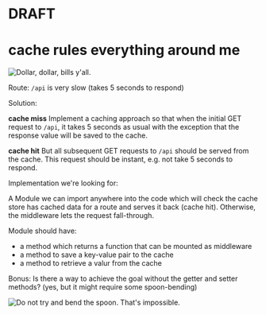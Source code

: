 
# DRAFT

# cache rules everything around me

![Dollar, dollar, bills y'all.](http://www.themarq.ca/blog/wp-content/uploads/2016/03/tumblr_n3ybc8N8mN1qm3k5io1_500.gif)

Route: `/api` is very slow (takes 5 seconds to respond)

Solution:

**cache miss**
Implement a caching approach so that when the initial GET request to `/api`, it takes 5 seconds as usual with the
exception that the response value will be saved to the cache.


**cache hit**
But all subsequent GET requests to `/api` should be served from the cache. This request should be instant, e.g. not take 5 seconds to respond.


Implementation we're looking for:

A Module we can import anywhere into the code which will check the
cache store has cached data for a route and serves it back (cache hit). Otherwise, the middleware lets the request fall-through.

Module should have:
- a method which returns a function that can be mounted as middleware
- a method to save a key-value pair to the cache
- a method to retrieve a valur from the cache

Bonus:
Is there a way to achieve the goal without the getter and setter methods? (yes, but it might require some spoon-bending)

![Do not try and bend the spoon. That's impossible.](https://media.giphy.com/media/R7SkwRpzmSUFy/giphy-downsized-large.gif)
